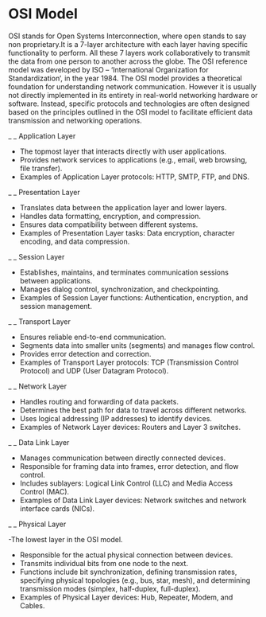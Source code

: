 
# OSI Model

OSI stands for Open Systems Interconnection, where open stands to say non proprietary.It is a 7-layer architecture with each layer having specific functionality to perform.
All these 7 layers work collaboratively to transmit the data from one person to another across the globe. The OSI reference model was developed by ISO – ‘International Organization for Standardization‘, in the year 1984.
The OSI model provides a theoretical foundation for understanding network communication. However it is usually not directly implemented in its entirety in real-world networking hardware or software.
Instead, specific protocols and technologies are often designed based on the principles outlined in the OSI model to facilitate efficient data transmission and networking operations.

_ _ Application Layer

- The topmost layer that interacts directly with user applications.
- Provides network services to applications (e.g., email, web browsing, file transfer).
- Examples of Application Layer protocols: HTTP, SMTP, FTP, and DNS.

_ _ Presentation Layer

- Translates data between the application layer and lower layers.
- Handles data formatting, encryption, and compression.
- Ensures data compatibility between different systems.
- Examples of Presentation Layer tasks: Data encryption, character encoding, and data compression.

_ _ Session Layer

- Establishes, maintains, and terminates communication sessions between applications.
- Manages dialog control, synchronization, and checkpointing.
- Examples of Session Layer functions: Authentication, encryption, and session management.

_ _ Transport Layer

- Ensures reliable end-to-end communication.
- Segments data into smaller units (segments) and manages flow control.
- Provides error detection and correction.
- Examples of Transport Layer protocols: TCP (Transmission Control Protocol) and UDP (User Datagram Protocol).

_ _ Network Layer

- Handles routing and forwarding of data packets.
- Determines the best path for data to travel across different networks.
- Uses logical addressing (IP addresses) to identify devices.
- Examples of Network Layer devices: Routers and Layer 3 switches.

_ _ Data Link Layer

- Manages communication between directly connected devices.
- Responsible for framing data into frames, error detection, and flow control.
- Includes sublayers: Logical Link Control (LLC) and Media Access Control (MAC).
- Examples of Data Link Layer devices: Network switches and network interface cards (NICs).

_ _ Physical Layer

-The lowest layer in the OSI model.
- Responsible for the actual physical connection between devices.
- Transmits individual bits from one node to the next.
- Functions include bit synchronization, defining transmission rates, specifying physical topologies (e.g., bus, star, mesh), and determining transmission modes (simplex, half-duplex, full-duplex).
- Examples of Physical Layer devices: Hub, Repeater, Modem, and Cables.